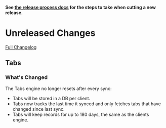 **See [the release process docs](docs/howtos/cut-a-new-release.md) for the steps to take when cutting a new release.**

# Unreleased Changes

[Full Changelog](https://github.com/mozilla/application-services/compare/v96.3.0...main)

<!-- WARNING: New entries should be added below this comment to ensure the `./automation/prepare-release.py` script works as expected.

Use the template below to make assigning a version number during the release cutting process easier.

## [Component Name]

### ⚠️ Breaking Changes ⚠️
  - Description of the change with a link to the pull request ([#0000](https://github.com/mozilla/application-services/pull/0000))
### 🦊 What's Changed 🦊
  - Description of the change with a link to the pull request ([#0000](https://github.com/mozilla/application-services/pull/0000))
### ✨ What's New ✨
  - Description of the change with a link to the pull request ([#0000](https://github.com/mozilla/application-services/pull/0000))

-->

## Tabs

### What's Changed

The Tabs engine no longer resets after every sync:

- Tabs will be stored in a DB per client.
- Tabs now tracks the last time it synced and only fetches tabs that have changed since last sync.
- Tabs will keep records for up to 180 days, the same as the clients engine.
